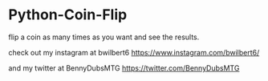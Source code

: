 # Python-Coin-Flip
flip a coin as many times as you want and see the results.

check out my instagram at bwilbert6 https://www.instagram.com/bwilbert6/

and my twitter at BennyDubsMTG https://twitter.com/BennyDubsMTG

